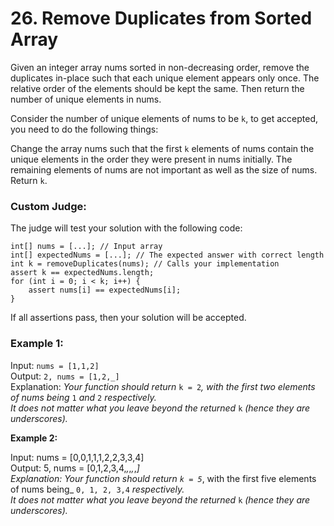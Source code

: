 # 26. Remove Duplicates from Sorted Array
  
Given an integer array nums sorted in non-decreasing order, remove the duplicates in-place such that each unique element appears only once. The relative order of the elements should be kept the same. Then return the number of unique elements in nums.  
  
Consider the number of unique elements of nums to be ```k```, to get accepted, you need to do the following things:  
  
Change the array nums such that the first ```k``` elements of nums contain the unique elements in the order they were present in nums initially. The remaining elements of nums are not important as well as the size of nums.  
Return ```k```.  
  
### **Custom Judge:**  
  
The judge will test your solution with the following code:  
  
```int[] nums = [...]; // Input array```  
```int[] expectedNums = [...]; // The expected answer with correct length```  
```int k = removeDuplicates(nums); // Calls your implementation```  
```assert k == expectedNums.length;```  
```for (int i = 0; i < k; i++) {```  
```    assert nums[i] == expectedNums[i];```  
```}```  
  
If all assertions pass, then your solution will be accepted.  
  
   
  
### **Example 1:**  

Input: ```nums = [1,1,2]```  
Output: ```2, nums = [1,2,_]```  
Explanation: _Your function should return_ ```k = 2```_, with the first two elements of nums being_ ```1``` _and_ ```2``` _respectively._  
_It does not matter what you leave beyond the returned_ ```k``` _(hence they are underscores)._  
  
**Example 2:**  

Input: nums = [0,0,1,1,1,2,2,3,3,4]  
Output: 5, nums = [0,1,2,3,4,_,_,_,_,_]  
Explanation: _Your function should return_ ```k = 5```_, with the first five elements of nums being_ ```0, 1, 2, 3,4``` _respectively._  
_It does not matter what you leave beyond the returned_ ```k``` _(hence they are underscores)._  